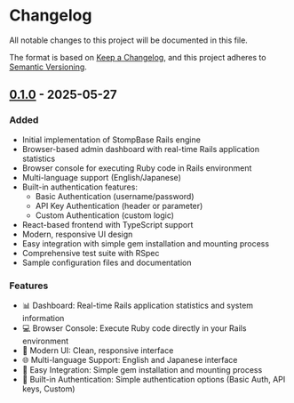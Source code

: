 # Changelog

All notable changes to this project will be documented in this file.

The format is based on [Keep a Changelog](https://keepachangelog.com/en/1.0.0/),
and this project adheres to [Semantic Versioning](https://semver.org/spec/v2.0.0.html).

## [0.1.0] - 2025-05-27

### Added
- Initial implementation of StompBase Rails engine
- Browser-based admin dashboard with real-time Rails application statistics
- Browser console for executing Ruby code in Rails environment
- Multi-language support (English/Japanese)
- Built-in authentication features:
  - Basic Authentication (username/password)
  - API Key Authentication (header or parameter)
  - Custom Authentication (custom logic)
- React-based frontend with TypeScript support
- Modern, responsive UI design
- Easy integration with simple gem installation and mounting process
- Comprehensive test suite with RSpec
- Sample configuration files and documentation

### Features
- 📊 Dashboard: Real-time Rails application statistics and system information
- 💻 Browser Console: Execute Ruby code directly in your Rails environment
- 🎨 Modern UI: Clean, responsive interface
- 🌐 Multi-language Support: English and Japanese interface
- 🔧 Easy Integration: Simple gem installation and mounting process
- 🔐 Built-in Authentication: Simple authentication options (Basic Auth, API keys, Custom)

[0.1.0]: https://github.com/snowwshiro/stomp_base/releases/tag/v0.1.0
